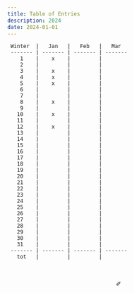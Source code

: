 ```yaml
---
title: Table of Entries
description: 2024
date: 2024-01-01
---
```


     Winter  |   Jan   |   Feb   |   Mar   
     ------- | ------- | ------- | ------- 
        1    |    x    |         |         
        2    |         |         |        
        3    |    x    |         |        
        4    |    x    |         |         
        5    |    x    |         |        
        6    |         |         |         
        7    |         |         |         
        8    |    x    |         |        
        9    |         |         |        
       10    |    x    |         |         
       11    |         |         |         
       12    |    x    |         |         
       13    |         |         |         
       14    |         |         |         
       15    |         |         |        
       16    |         |         |         
       17    |         |         |         
       18    |         |         |         
       19    |         |         |        
       20    |         |         |         
       21    |         |         |         
       22    |         |         |        
       23    |         |         |        
       24    |         |         |         
       25    |         |         |         
       26    |         |         |         
       27    |         |         |     
       28    |         |         |         
       29    |         |         |         
       30    |         |         |        
       31    |         |         |        
     ------- | ------- | ------- | ------- 
       tot   |         |         |         

&nbsp;

<div align="center">
  ✐
</div>

